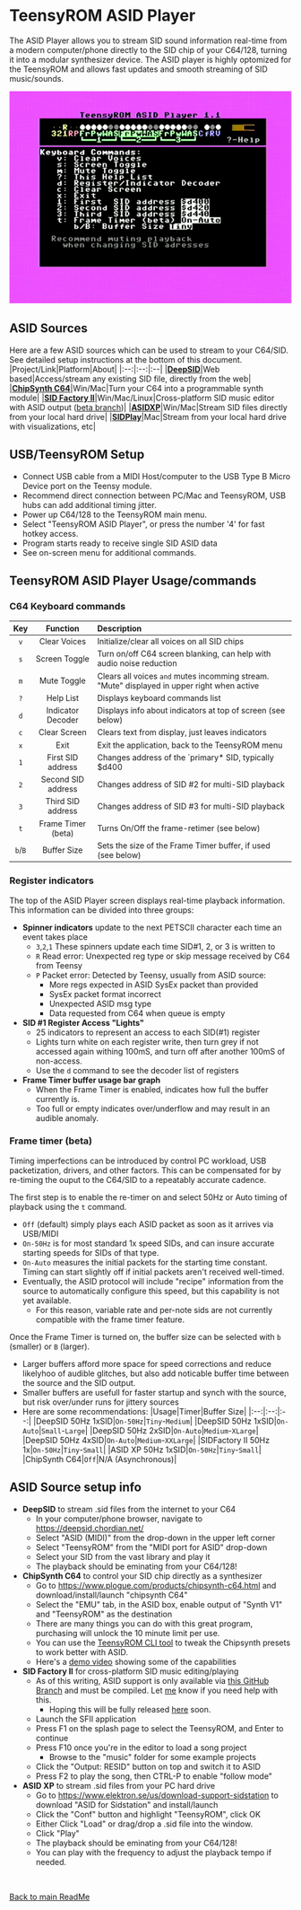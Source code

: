 
# TeensyROM ASID Player
The ASID Player allows you to stream SID sound information real-time from a modern computer/phone directly to the SID chip of your C64/128, turning it into a modular synthesizer device. The ASID player is highly optomized for the TeensyROM and allows fast updates and smooth streaming of SID music/sounds.

![ASID Player](/media/Screen%20captures/ASID%20Player.png)

## ASID Sources
Here are a few ASID sources which can be used to stream to your C64/SID. See detailed setup instructions at the bottom of this document.
|Project/Link|Platform|About|
|:--:|:--:|:--|
|**[DeepSID](https://deepsid.chordian.net/)**|Web based|Access/stream any existing SID file, directly from the web|
|**[ChipSynth C64](https://www.plogue.com/products/chipsynth-c64.html)**|Win/Mac|Turn your C64 into a programmable synth module|
|**[SID Factory II](https://blog.chordian.net/sf2/)**|Win/Mac/Linux|Cross-platform SID music editor with ASID output ([beta branch](https://github.com/Chordian/sidfactory2/tree/asid-support))|
|**[ASIDXP](https://www.elektron.se/us/download-support-sidstation)**|Win/Mac|Stream SID files directly from your local hard drive|
|**[SIDPlay](http://www.sidmusic.org/sidplay/mac/)**|Mac|Stream from your local hard drive with visualizations, etc|

## USB/TeensyROM Setup
* Connect USB cable from a MIDI Host/computer to the USB Type B Micro Device port on the Teensy module.
 * Recommend direct connection between PC/Mac and TeensyROM, USB hubs can add additional timing jitter.
* Power up C64/128 to the TeensyROM main menu.
* Select "TeensyROM ASID Player", or press the number '4' for fast hotkey access.
* Program starts ready to receive single SID ASID data
* See on-screen menu for additional commands.

## TeensyROM ASID Player Usage/commands
### C64 Keyboard commands
|Key|Function|Description|
|:--:|:--:|:--|
|`v`|Clear Voices|Initialize/clear all voices on all SID chips|
|`s`|Screen Toggle|Turn on/off C64 screen blanking, can help with audio noise reduction|
|`m`|Mute Toggle|Clears all voices `and` mutes incomming stream. "Mute" displayed in upper right when active|
|`?`|Help List|Displays keyboard commands list|
|`d`|Indicator Decoder|Displays info about indicators at top of screen (see below)|
|`c`|Clear Screen|Clears text from display, just leaves indicators|
|`x`|Exit|Exit the application, back to the TeensyROM menu|
|`1`|First  SID address|Changes address of the `primary* SID, typically $d400|
|`2`|Second SID address|Changes address of SID #2 for multi-SID playback|
|`3`|Third  SID address|Changes address of SID #3 for multi-SID playback|
|`t`|Frame Timer (beta)|Turns On/Off the frame-retimer (see below)|
|`b`/`B`|Buffer Size|Sets the size of the Frame Timer buffer, if used (see below)|

### Register indicators
The top of the ASID Player screen displays real-time playback information. This information can be divided into three groups:
* **Spinner indicators** update to the next PETSCII character each time an event takes place
    * `3`,`2`,`1` These spinners update each time SID#1, 2, or 3 is written to
    * `R` Read error: Unexpected reg type or skip message received by C64 from Teensy
    * `P` Packet error: Detected by Teensy, usually from ASID source: 
        * More regs expected in ASID SysEx packet than provided
        * SysEx packet format incorrect
        * Unexpected ASID msg type
        * Data requested from C64 when queue is empty 
* **SID #1 Register Access "Lights"**
    * 25 indicators to represent an access to each SID(#1) register
    * Lights turn white on each register write, then turn grey if not accessed again withing 100mS, and turn off after another 100mS of non-access.
    * Use the `d` command to see the decoder list of registers
* **Frame Timer buffer usage bar graph**
    * When the Frame Timer is enabled, indicates how full the buffer currently is.
    * Too full or empty indicates over/underflow and may result in an audible anomaly.

### Frame timer (beta)
Timing imperfections can be introduced by control PC workload, USB packetization, drivers, and other factors. This can be compensated for by re-timing the ouput to the C64/SID to a repeatably accurate cadence.

The first step is to enable the re-timer on and select 50Hz or Auto timing of playback using the `t` command. 
* `Off` (default) simply plays each ASID packet as soon as it arrives via USB/MIDI
* `On-50Hz` is for most standard 1x speed SIDs, and can insure accurate starting speeds for SIDs of that type.
* `On-Auto` measures the initial packets for the starting time constant. Timing can start slightly off if initial packets aren't received well-timed.
* Eventually, the ASID protocol will include "recipe" information from the source to automatically configure this speed, but this capability is not yet available.
    * For this reason, variable rate and per-note sids are not currently compatible with the frame timer feature.

Once the Frame Timer is turned on, the buffer size can be selected with `b` (smaller) or `B` (larger). 
* Larger buffers afford more space for speed corrections and reduce likelyhoo of audible glitches, but also add noticable buffer time between the source and the SID output. 
* Smaller buffers are usefull for faster startup and synch with the source, but risk over/under runs for jittery sources
* Here are some recommendations:
    |Usage|Timer|Buffer Size|
    |:--:|:--:|:--:|
    |DeepSID 50Hz 1xSID|`On-50Hz`|`Tiny`-`Medium`|
    |DeepSID 50Hz 1xSID|`On-Auto`|`Small`-`Large`|
    |DeepSID 50Hz 2xSID|`On-Auto`|`Medium`-`XLarge`|
    |DeepSID 50Hz 4xSID|`On-Auto`|`Medium`-`XXLarge`|
    |SIDFactory II 50Hz 1x|`On-50Hz`|`Tiny`-`Small`|
    |ASID XP 50Hz 1xSID|`On-50Hz`|`Tiny`-`Small`|
    |ChipSynth C64|`Off`|N/A (Asynchronous)|

## ASID Source setup info
* **DeepSID** to stream .sid files from the internet to your C64
    * In your computer/phone browser, navigate to https://deepsid.chordian.net/
    * Select "ASID (MIDI)" from the drop-down in the upper left corner
    * Select "TeensyROM" from the "MIDI port for ASID" drop-down
    * Select your SID from the vast library and play it
    * The playback should be eminating from your C64/128!
* **ChipSynth C64** to control your SID chip directly as a synthesizer
    * Go to https://www.plogue.com/products/chipsynth-c64.html and download/install/launch "chipsynth C64"
    * Select the "EMU" tab, in the ASID box, enable output of "Synth V1" and "TeensyROM" as the destination
    * There are many things you can do with this great program, purchasing will unlock the 10 minute limit per use.
    * You can use the [TeensyROM CLI tool](https://github.com/MetalHexx/TeensyROM-CLI) to tweak the Chipsynth presets to work better with ASID.
    * Here's a [demo video](https://www.youtube.com/watch?v=-Xs3h59-dOU) showing some of the capabilities
* **SID Factory II** for cross-platform SID music editing/playing
    * As of this writing, ASID support is only available via [this GitHub Branch]() and must be compiled. Let [me](mailto:travis@sensoriumembedded.com) know if you need help with this.
        * Hoping this will be fully released [here](https://blog.chordian.net/sf2/) soon.
    * Launch the SFII application
    * Press F1 on the splash page to select the TeensyROM, and Enter to continue
    * Press F10 once you're in the editor to load a song project
        * Browse to the "music" folder for some example projects
    * Click the "Output: RESID" button on top and switch it to ASID
    * Press F2 to play the song, then CTRL-P to enable "follow mode"
* **ASID XP** to stream .sid files from your PC hard drive
    * Go to https://www.elektron.se/us/download-support-sidstation to download "ASID for Sidstation" and install/launch
    * Click the "Conf" button and highlight "TeensyROM", click OK
    * Either Click "Load" or drag/drop a .sid file into the window.
    * Click "Play"
    * The playback should be eminating from your C64/128!
    * You can play with the frequency to adjust the playback tempo if needed.
    
<br>

[Back to main ReadMe](/README.md)